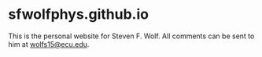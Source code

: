 # sfwolfphys.github.io

This is the personal website for Steven F. Wolf.  All comments can be sent to him at wolfs15@ecu.edu.
